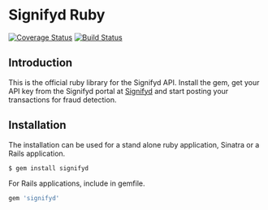 # Signifyd Ruby 

[![Coverage Status](https://coveralls.io/repos/signifyd/signifyd-ruby/badge.png?branch=master)](https://coveralls.io/r/signifyd/signifyd-ruby)
[![Build Status](https://travis-ci.org/signifyd/signifyd-ruby.png?branch=master)](https://travis-ci.org/signifyd/signifyd-ruby)

## Introduction
This is the official ruby library for the Signifyd API. Install the gem, get your API key from the Signifyd portal at [Signifyd](https://signifyd.com) and start posting your transactions for fraud detection. 

## Installation 
The installation can be used for a stand alone ruby application, Sinatra or a Rails application.

	$ gem install signifyd
	
For Rails applications, include in gemfile.

```ruby
gem 'signifyd'
```
